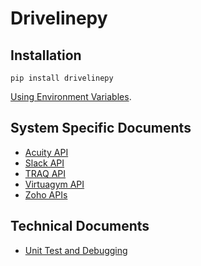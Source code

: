 # Drivelinepy

## Installation

```
pip install drivelinepy
```

[Using Environment Variables](/docs/env-variables.md).

## System Specific Documents
- [Acuity API](/docs/acuity-api.md)
- [Slack API](/docs/slack-api.md)
- [TRAQ API](/docs/traq-api.md)
- [Virtuagym API](/docs/virtuagym-api.md)
- [Zoho APIs](/docs/zoho-overview.md)


## Technical Documents
- [Unit Test and Debugging](/docs/unit-test-and-debug.md)